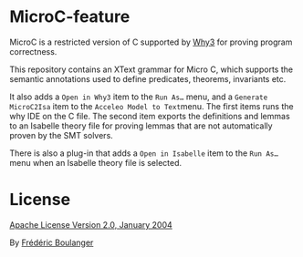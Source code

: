 # MicroC-feature
MicroC is a restricted version of C supported by [Why3](http://why3.lri.fr/) for proving program correctness.

This repository contains an XText grammar for Micro C, which supports the semantic annotations used to define predicates, theorems, invariants etc.

It also adds a `Open in Why3` item to the `Run As…` menu, and a `Generate MicroC2Isa` item to the `Acceleo Model to Text`menu.
The first items runs the why IDE on the C file. The second item exports the definitions and lemmas to an Isabelle theory file for proving lemmas that are not automatically proven by the SMT solvers.

There is also a plug-in that adds a `Open in Isabelle` item to the `Run As…` menu when an Isabelle theory file is selected.

License
==================

[Apache License Version 2.0, January 2004](http://www.apache.org/licenses/LICENSE-2.0)

By [Frédéric Boulanger](https://github.com/Frederic-Boulanger-UPS)
